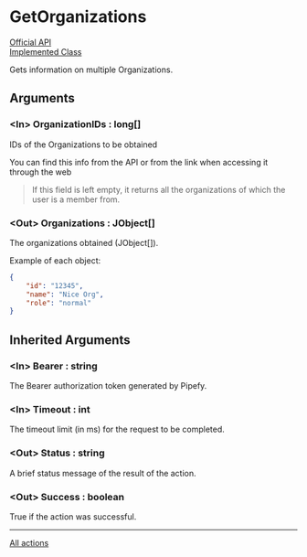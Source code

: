 # GetOrganizations

[Official API](https://pipefy.docs.apiary.io/#reference/0/list-organizations)  
[Implemented Class](../Capgemini.Pipefy/Organization/GetOrganizations.cs)

Gets information on multiple Organizations.

## Arguments

### &lt;In&gt; OrganizationIDs : long[]

IDs of the Organizations to be obtained

You can find this info from the API or from the link when accessing it through the web

> If this field is left empty, it returns all the organizations of which the user is a member from.

### &lt;Out&gt; Organizations : JObject[]

The organizations obtained (JObject[]).

Example of each object:

```json
{
    "id": "12345",
    "name": "Nice Org",
    "role": "normal"
}
```

## Inherited Arguments

### &lt;In&gt; Bearer : string

The Bearer authorization token generated by Pipefy.

### &lt;In&gt; Timeout : int

The timeout limit (in ms) for the request to be completed.

### &lt;Out&gt; Status : string

A brief status message of the result of the action.

### &lt;Out&gt; Success : boolean

True if the action was successful.

---

[All actions](../README.md)
